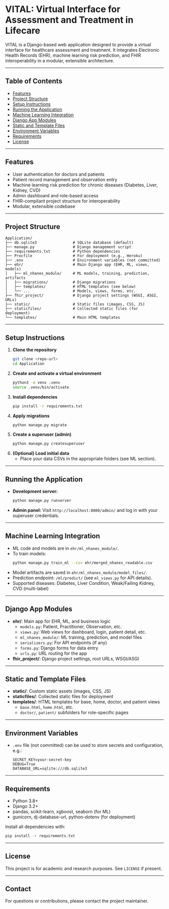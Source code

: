 # VITAL: Virtual Interface for Assessment and Treatment in Lifecare

VITAL is a Django-based web application designed to provide a virtual interface for healthcare assessment and treatment. It integrates Electronic Health Records (EHR), machine learning risk prediction, and FHIR interoperability in a modular, extensible architecture.

---

## Table of Contents

-   [Features](#features)
-   [Project Structure](#project-structure)
-   [Setup Instructions](#setup-instructions)
-   [Running the Application](#running-the-application)
-   [Machine Learning Integration](#machine-learning-integration)
-   [Django App Modules](#django-app-modules)
-   [Static and Template Files](#static-and-template-files)
-   [Environment Variables](#environment-variables)
-   [Requirements](#requirements)
-   [License](#license)

---

## Features

-   User authentication for doctors and patients
-   Patient record management and observation entry
-   Machine learning risk prediction for chronic diseases (Diabetes, Liver, Kidney, CVD)
-   Admin dashboard and role-based access
-   FHIR-compliant project structure for interoperability
-   Modular, extensible codebase

---

## Project Structure

```
Application/
├── db.sqlite3                # SQLite database (default)
├── manage.py                 # Django management script
├── requirements.txt          # Python dependencies
├── Procfile                  # For deployment (e.g., Heroku)
├── .env                      # Environment variables (not committed)
├── ehr/                      # Main Django app (EHR, ML, views, models)
│   ├── ml_nhanes_module/     # ML models, training, prediction, artifacts
│   ├── migrations/           # Django migrations
│   ├── templates/            # HTML templates (see below)
│   └── ...                   # Models, views, forms, etc.
├── fhir_project/             # Django project settings (WSGI, ASGI, URLs)
├── static/                   # Static files (images, CSS, JS)
├── staticfiles/              # Collected static files (for deployment)
└── templates/                # Main HTML templates
```

---

## Setup Instructions

1. **Clone the repository**
    ```bash
    git clone <repo-url>
    cd Application
    ```
2. **Create and activate a virtual environment**
    ```bash
    python3 -m venv .venv
    source .venv/bin/activate
    ```
3. **Install dependencies**
    ```bash
    pip install -r requirements.txt
    ```
4. **Apply migrations**
    ```bash
    python manage.py migrate
    ```
5. **Create a superuser (admin)**
    ```bash
    python manage.py createsuperuser
    ```
6. **(Optional) Load initial data**
    - Place your data CSVs in the appropriate folders (see ML section).

---

## Running the Application

-   **Development server:**
    ```bash
    python manage.py runserver
    ```
-   **Admin panel:**
    Visit `http://localhost:8000/admin/` and log in with your superuser credentials.

---

## Machine Learning Integration

-   ML code and models are in `ehr/ml_nhanes_module/`.
-   To train models:
    ```bash
    python manage.py train_ml --csv ehr/merged_nhanes_readable.csv
    ```
-   Model artifacts are saved in `ehr/ml_nhanes_module/model_files/`.
-   Prediction endpoint: `/ml/predict/` (see `ml_views.py` for API details).
-   Supported diseases: Diabetes, Liver Condition, Weak/Failing Kidney, CVD (multi-label)

---

## Django App Modules

-   **ehr/**: Main app for EHR, ML, and business logic
    -   `models.py`: Patient, Practitioner, Observation, etc.
    -   `views.py`: Web views for dashboard, login, patient detail, etc.
    -   `ml_nhanes_module/`: ML training, prediction, and model files
    -   `serializers.py`: For API endpoints (if any)
    -   `forms.py`: Django forms for data entry
    -   `urls.py`: URL routing for the app
-   **fhir_project/**: Django project settings, root URLs, WSGI/ASGI

---

## Static and Template Files

-   **static/**: Custom static assets (images, CSS, JS)
-   **staticfiles/**: Collected static files for deployment
-   **templates/**: HTML templates for base, home, doctor, and patient views
    -   `base.html`, `home.html`, etc.
    -   `doctor/`, `patient/` subfolders for role-specific pages

---

## Environment Variables

-   `.env` file (not committed) can be used to store secrets and configuration, e.g.:
    ```env
    SECRET_KEY=your-secret-key
    DEBUG=True
    DATABASE_URL=sqlite:///db.sqlite3
    ```

---

## Requirements

-   Python 3.8+
-   Django 3.2+
-   pandas, scikit-learn, xgboost, seaborn (for ML)
-   gunicorn, dj-database-url, python-dotenv (for deployment)

Install all dependencies with:

```bash
pip install -r requirements.txt
```

---

## License

This project is for academic and research purposes. See `LICENSE` if present.

---

## Contact

For questions or contributions, please contact the project maintainer.
